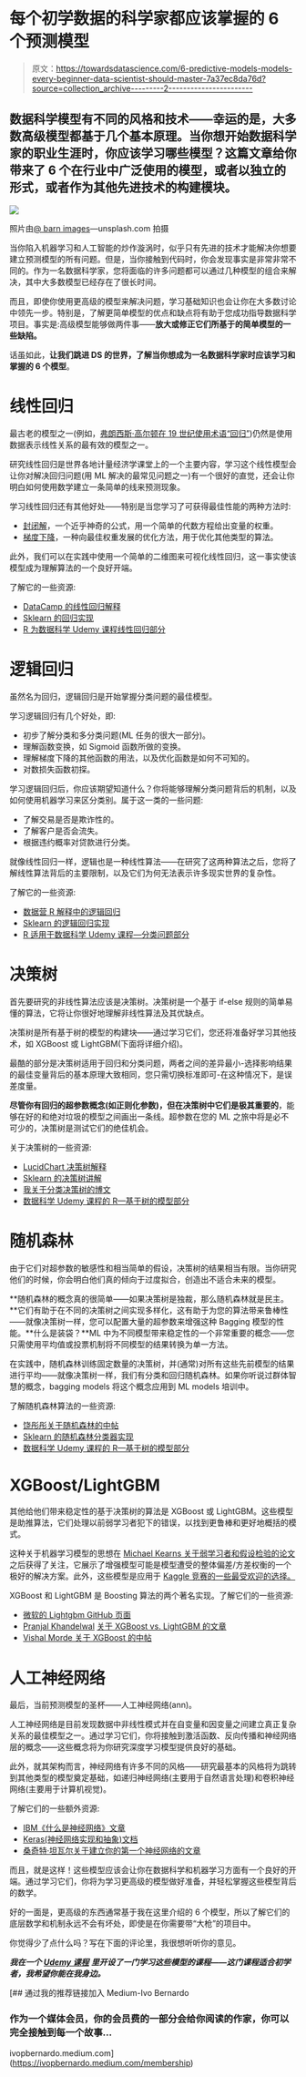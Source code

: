 # 每个初学数据的科学家都应该掌握的 6 个预测模型

> 原文：<https://towardsdatascience.com/6-predictive-models-models-every-beginner-data-scientist-should-master-7a37ec8da76d?source=collection_archive---------2----------------------->

## 数据科学模型有不同的风格和技术——幸运的是，大多数高级模型都基于几个基本原理。当你想开始数据科学家的职业生涯时，你应该学习哪些模型？这篇文章给你带来了 6 个在行业中广泛使用的模型，或者以独立的形式，或者作为其他先进技术的构建模块。

![](img/b5bd677b67e82a9ef132796748d44b50.png)

照片由[@ barn images](https://unsplash.com/@barnimages)—unsplash.com 拍摄

当你陷入机器学习和人工智能的炒作漩涡时，似乎只有先进的技术才能解决你想要建立预测模型的所有问题。但是，当你接触到代码时，你会发现事实是非常非常不同的。作为一名数据科学家，您将面临的许多问题都可以通过几种模型的组合来解决，其中大多数模型已经存在了很长时间。

而且，即使你使用更高级的模型来解决问题，学习基础知识也会让你在大多数讨论中领先一步。特别是，了解更简单模型的优点和缺点将有助于您成功指导数据科学项目。事实是:高级模型能够做两件事——**放大或修正它们所基于的简单模型的一些缺陷。**

话虽如此，**让我们跳进 DS 的世界，了解当你想成为一名数据科学家时应该学习和掌握的 6 个模型**。

# 线性回归

最古老的模型之一(例如，[弗朗西斯·高尔顿在 19 世纪使用术语“回归”](https://en.wikipedia.org/wiki/Regression_analysis´))仍然是使用数据表示线性关系的最有效的模型之一。

研究线性回归是世界各地计量经济学课堂上的一个主要内容，学习这个线性模型会让你对解决回归问题(用 ML 解决的最常见问题之一)有一个很好的直觉，还会让你明白如何使用数学建立一条简单的线来预测现象。

学习线性回归还有其他好处——特别是当您学习了可获得最佳性能的两种方法时:

*   [封闭解](/normal-equation-in-python-the-closed-form-solution-for-linear-regression-13df33f9ad71)，一个近乎神奇的公式，用一个简单的代数方程给出变量的权重。
*   [梯度下降](https://en.wikipedia.org/wiki/Gradient_descent)，一种向最佳权重发展的优化方法，用于优化其他类型的算法。

此外，我们可以在实践中使用一个简单的二维图来可视化线性回归，这一事实使该模型成为理解算法的一个良好开端。

了解它的一些资源:

*   [DataCamp 的线性回归解释](https://www.datacamp.com/community/tutorials/essentials-linear-regression-python)
*   [Sklearn 的回归实现](https://scikit-learn.org/stable/modules/generated/sklearn.linear_model.LinearRegression.html)
*   [R 为数据科学 Udemy 课程线性回归部分](https://www.udemy.com/course/r-for-data-science-first-step-data-scientist/?couponCode=MEDIUMREADERS)

# 逻辑回归

虽然名为回归，逻辑回归是开始掌握分类问题的最佳模型。

学习逻辑回归有几个好处，即:

*   初步了解分类和多分类问题(ML 任务的很大一部分)。
*   理解函数变换，如 Sigmoid 函数所做的变换。
*   理解梯度下降的其他函数的用法，以及优化函数是如何不可知的。
*   对数损失函数初探。

学习逻辑回归后，你应该期望知道什么？你将能够理解分类问题背后的机制，以及如何使用机器学习来区分类别。属于这一类的一些问题:

*   了解交易是否是欺诈性的。
*   了解客户是否会流失。
*   根据违约概率对贷款进行分类。

就像线性回归一样，逻辑也是一种线性算法——在研究了这两种算法之后，您将了解线性算法背后的主要限制，以及它们为何无法表示许多现实世界的复杂性。

了解它的一些资源:

*   [数据营 R 解释中的逻辑回归](https://www.datacamp.com/community/tutorials/logistic-regression-R)
*   [Sklearn 的逻辑回归实现](https://scikit-learn.org/stable/modules/generated/sklearn.linear_model.LogisticRegression.html)
*   [R 适用于数据科学 Udemy 课程—分类问题部分](https://www.udemy.com/course/r-for-data-science-first-step-data-scientist/?couponCode=MEDIUMREADERS)

# 决策树

首先要研究的非线性算法应该是决策树。决策树是一个基于 if-else 规则的简单易懂的算法，它将让你很好地理解非线性算法及其优缺点。

决策树是所有基于树的模型的构建块——通过学习它们，您还将准备好学习其他技术，如 XGBoost 或 LightGBM(下面将详细介绍)。

最酷的部分是决策树适用于回归和分类问题，两者之间的差异最小-选择影响结果的最佳变量背后的基本原理大致相同，您只需切换标准即可-在这种情况下，是误差度量。

**尽管你有回归的超参数概念(如正则化参数)，但在决策树中它们是极其重要的**，能够在好的和绝对垃圾的模型之间画出一条线。超参数在您的 ML 之旅中将是必不可少的，决策树是测试它们的绝佳机会。

关于决策树的一些资源:

*   [LucidChart 决策树解释](https://www.lucidchart.com/pages/decision-tree)
*   [Sklearn 的决策树讲解](https://scikit-learn.org/stable/modules/tree.html)
*   [我关于分类决策树的博文](/6-things-you-should-learn-to-kickstart-your-natural-language-processing-skills-4e10a1d3d2a?sk=a4231696321577dfcf563f532a69d542)
*   [数据科学 Udemy 课程的 R—基于树的模型部分](https://www.udemy.com/course/r-for-data-science-first-step-data-scientist/?couponCode=MEDIUMREADERS)

# 随机森林

由于它们对超参数的敏感性和相当简单的假设，决策树的结果相当有限。当你研究他们的时候，你会明白他们真的倾向于过度拟合，创造出不适合未来的模型。

**随机森林的概念真的很简单——如果决策树是独裁，那么随机森林就是民主。**它们有助于在不同的决策树之间实现多样化，这有助于为您的算法带来鲁棒性——就像决策树一样，您可以配置大量的超参数来增强这种 Bagging 模型的性能。**什么是装袋？**ML 中为不同模型带来稳定性的一个非常重要的概念——您只需使用平均值或投票机制将不同模型的结果转换为单一方法。

在实践中，随机森林训练固定数量的决策树，并(通常)对所有这些先前模型的结果进行平均——就像决策树一样，我们有分类和回归随机森林。如果你听说过群体智慧的概念，bagging models 将这个概念应用到 ML models 培训中。

了解随机森林算法的一些资源:

*   [饶彤彤关于随机森林的中帖](/understanding-random-forest-58381e0602d2)
*   [Sklearn 的随机森林分类器实现](https://scikit-learn.org/stable/modules/generated/sklearn.ensemble.RandomForestClassifier.html)
*   [数据科学 Udemy 课程的 R—基于树的模型部分](https://www.udemy.com/course/r-for-data-science-first-step-data-scientist/?couponCode=MEDIUMREADERS)

# XGBoost/LightGBM

其他给他们带来稳定性的基于决策树的算法是 XGBoost 或 LightGBM。这些模型是助推算法，它们处理以前弱学习者犯下的错误，以找到更鲁棒和更好地概括的模式。

这种关于机器学习模型的思想在 [Michael Kearns 关于弱学习者和假设检验的论文](https://www.cis.upenn.edu/~mkearns/papers/boostnote.pdf)之后获得了关注，它展示了增强模型可能是模型遭受的整体偏差/方差权衡的一个极好的解决方案。此外，这些模型是应用于 [Kaggle 竞赛的一些最受欢迎的选择。](/xgboost-lightgbm-and-other-kaggle-competition-favorites-6212e8b0e835)

XGBoost 和 LightGBM 是 Boosting 算法的两个著名实现。了解它们的一些资源:

*   [微软的 Lightgbm GitHub 页面](https://github.com/microsoft/LightGBM)
*   [Pranjal Khandelwal](https://www.analyticsvidhya.com/blog/author/pranjalk7/) [关于 XGBoost vs. LightGBM 的文章](https://www.analyticsvidhya.com/blog/2017/06/which-algorithm-takes-the-crown-light-gbm-vs-xgboost/)
*   [Vishal Morde 关于 XGBoost 的中帖](/https-medium-com-vishalmorde-xgboost-algorithm-long-she-may-rein-edd9f99be63d)

# 人工神经网络

最后，当前预测模型的圣杯——人工神经网络(ann)。

人工神经网络是目前发现数据中非线性模式并在自变量和因变量之间建立真正复杂关系的最佳模型之一。通过学习它们，你将接触到激活函数、反向传播和神经网络层的概念——这些概念将为你研究深度学习模型提供良好的基础。

此外，就其架构而言，神经网络有许多不同的风格——研究最基本的风格将为跳转到其他类型的模型奠定基础，如递归神经网络(主要用于自然语言处理)和卷积神经网络(主要用于计算机视觉)。

了解它们的一些额外资源:

*   [IBM《什么是神经网络》文章](https://www.ibm.com/cloud/learn/neural-networks)
*   [Keras(神经网络实现和抽象)文档](https://keras.io/)
*   [桑奇特·坦瓦尔关于建立你的第一个神经网络的文章](/building-our-first-neural-network-in-keras-bdc8abbc17f5)

而且，就是这样！这些模型应该会让你在数据科学和机器学习方面有一个良好的开端。通过学习它们，你将为学习更高级的模型做好准备，并轻松掌握这些模型背后的数学。

好的一面是，更高级的东西通常基于我在这里介绍的 6 个模型，所以了解它们的底层数学和机制永远不会有坏处，即使是在你需要带“大枪”的项目中。

你觉得少了点什么吗？写在下面的评论里，我很想听听你的意见。

***我在一个*** [***Udemy 课程***](https://www.udemy.com/course/r-for-data-science-first-step-data-scientist/?referralCode=6D1757B5E619B89FA064) ***里开设了一门学习这些模型的课程——这门课程适合初学者，我希望你能在我身边。***

[](https://ivopbernardo.medium.com/membership) [## 通过我的推荐链接加入 Medium-Ivo Bernardo

### 作为一个媒体会员，你的会员费的一部分会给你阅读的作家，你可以完全接触到每一个故事…

ivopbernardo.medium.com](https://ivopbernardo.medium.com/membership)